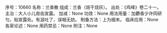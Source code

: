 序号：10660
名称：兰香散
组成：兰香（焙干烧灰）。
出处：《鸡峰》卷二十一。
主治：大人小儿疳齿宣露。
加减：None
功效：None
用法用量：加麝香少许同研匀，贴宣露处。有涎吐了，误咽无妨。
制备方法：上为细末。
临床应用：None
各家论述：None
用药禁忌：None
附注：None
